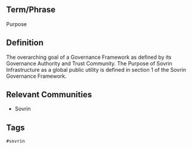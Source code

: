 ## Term/Phrase
Purpose

## Definition
The overarching goal of a Governance Framework as defined by its Governance Authority and Trust Community. The Purpose of Sovrin Infrastructure as a global public utility is defined in section 1 of the Sovrin Governance Framework.

## Relevant Communities
* Sovrin

## Tags
```
#sovrin
```
